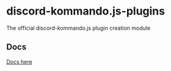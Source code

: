 # discord-kommando.js-plugins
The official discord-kommando.js plugin creation module

## Docs
[Docs here](https://discord-kommando-plugins.js.org)